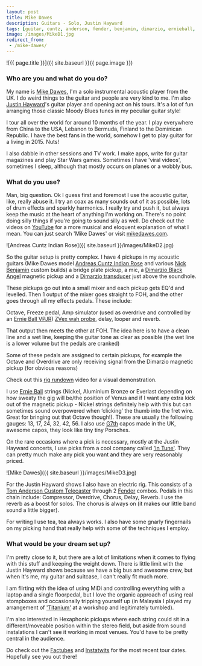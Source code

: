 ```yaml
---
layout: post
title: Mike Dawes
description: Guitars - Solo, Justin Hayward
tags: [guitar, cuntz, anderson, fender, benjamin, dimarzio, ernieball, g7th, zvex, intune, acoustic]
image: /images/MikeD1.jpg
redirect_from:
 - /mike-dawes/
---
```


![{{ page.title }}]({{ site.baseurl }}{{ page.image }})

### Who are you and what do you do?

My name is [Mike Dawes](http://mikedawes.co.uk/), I'm a solo instrumental acoustic player from the UK. I do weird things to the guitar and people are very kind to me. I'm also [Justin Hayward](http://www.justinhayward.com/)'s guitar player and opening act on his tours. It's a lot of fun arranging those classic Moody Blues tunes in my peculiar guitar style!

I tour all over the world for around 10 months of the year. I play everywhere from China to the USA, Lebanon to Bermuda, Finland to the Dominican Republic. I have the best fans in the world, somehow I get to play guitar for a living in 2015. Nuts!

I also dabble in other sessions and TV work. I make apps, write for guitar magazines and play Star Wars games. Sometimes I have 'viral videos', sometimes I sleep, although that mostly occurs on planes or a wobbly bus.

### What do you use?

Man, big question. Ok I guess first and foremost I use the acoustic guitar, like, really abuse it. I try an coax as many sounds out of it as possible, lots of drum effects and sparkly harmonics. I really try and push it, but always keep the music at the heart of anything I'm working on. There's no point doing silly things if you're going to sound silly as well. Do check out the videos on [YouTube](https://www.youtube.com/user/mikedawesofficial) for a more musical and eloquent explanation of what I mean. You can just search 'Mike Dawes' or visit [mikedawes.com](http://mikedawes.com).

![Andreas Cuntz Indian Rose]({{ site.baseurl }}/images/MikeD2.jpg)

So the guitar setup is pretty complex. I have 4 pickups in my acoustic guitars (Mike Dawes model [Andreas Cuntz Indian Rose](http://www.ac-guitars.com/en/instruments/cwg-23-series/cwg-23s-indian-rose-custom) and various [Nick Benjamin](http://www.benjaminguitars.co.uk/) custom builds) a bridge plate pickup, a mic, a [Dimarzio Black Angel](http://www.dimarzio.com/pickups/acoustic/black-angel) magnetic pickup and a [Dimarzio transducer](http://www.dimarzio.com/pickups/acoustic/acoustic-model) just above the soundhole.

These pickups go out into a small mixer and each pickup gets EQ'd and levelled. Then 1 output of the mixer goes straight to FOH, and the other goes through all my effects pedals. These include:

Octave, Freeze pedal, Amp simulator (used as overdrive and controlled by an [Ernie Ball VPJR](http://www.musiciansfriend.com/amplifiers-effects/ernie-ball-vp-jr.-passive-volume-pedal)) [ZVex wah probe](http://www.zvex.com/products/wah-probe), delay, looper and reverb.

That output then meets the other at FOH. The idea here is to have a clean line and a wet line, keeping the guitar tone as clear as possible (the wet line is a lower volume but the pedals are cranked)

Some of these pedals are assigned to certain pickups, for example the Octave and Overdrive are only receiving signal from the Dimarzio magnetic pickup (for obvious reasons)

Check out this [rig rundown](https://www.youtube.com/watch?v=NZtIuWDRWBU) video for a visual demonstration.

I use [Ernie Ball](http://www.ernieball.co.uk/) strings (Nickel, Aluminium Bronze or Everlast depending on how sweaty the gig will be/the position of Venus and if I want any extra kick out of the magnetic pickup - Nickel strings definitely help with this but can sometimes sound overpowered when ‘clicking’ the thumb into the fret wire. Great for bringing out that Octave though!). These are usually the following gauges: 13, 17, 24, 32, 42, 56. I also use [G7th](http://www.g7th.com/home.aspx) capos made in the UK, awesome capos, they look like tiny tiny Porsches.

On the rare occasions where a pick is necessary, mostly at the Justin Hayward concerts, I use picks from a cool company called ['In Tune'](http://intunegp.com/). They can pretty much make any pick you want and they are very reasonably priced.

![Mike Dawes]({{ site.baseurl }}/images/MikeD3.jpg)

For the Justin Hayward shows I also have an electric rig. This consists of a [Tom Anderson Custom Telecaster](http://www.andersonguitars.com/product_information/models/t_family/tfam.cfm) through 2 [Fender](http://intl.fender.com/en-GB/amps/) combos. Pedals in this chain include: Compressor, Overdrive, Chorus, Delay, Reverb. I use the reverb as a boost for solos. The chorus is always on (it makes our little band sound a little bigger).

For writing I use tea, tea always works. I also have some gnarly fingernails on my picking hand that really help with some of the techniques I employ.

### What would be your dream set up?

I'm pretty close to it, but there are a lot of limitations when it comes to flying with this stuff and keeping the weight down. There is little limit with the Justin Hayward shows because we have a big bus and awesome crew, but when it's me, my guitar and suitcase, I can't really fit much more.

I am flirting with the idea of using MiDi and controlling everything with a laptop and a single floorpedal, but I love the organic approach of using real stompboxes and occasionally tripping yourself up (in Malaysia I played my arrangement of ['Titanium'](https://www.youtube.com/watch?v=wAg6aphicBA) at a workshop and legitimately tumbled).

I'm also interested in Hexaphonic pickups where each string could sit in a different/moveable position within the stereo field, but aside from sound instalations I can't see it working in most venues. You'd have to be pretty central in the audience.

Do check out the [Fac](https://www.facebook.com/mikedawesofficial/)[tubes](https://www.youtube.com/user/mikedawesofficial) and [Insta](https://www.instagram.com/mike_dawes/)[twits](https://twitter.com/MikeDawesMusic) for the most recent tour dates. Hopefully see you out there!
